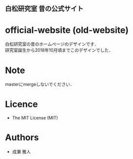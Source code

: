 白松研究室 昔の公式サイト
---

# official-website (old-website)
白松研究室の昔のホームページのデザインです．  
研究室誕生から2018年10月頃までこのデザインでした．  

# Note
masterにmergeしないでください．

# Licence
- The MIT License (MIT)

# Authors
- 成瀬 雅人

